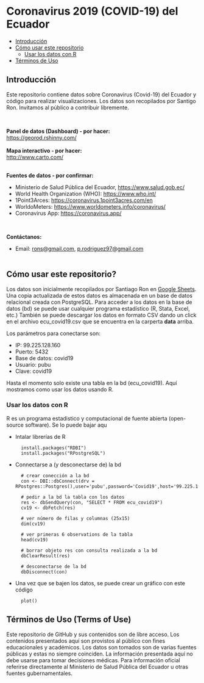 # Coronavirus 2019 (COVID-19) del Ecuador

-   [Introducción](#introducción)
-   [Cómo usar este repositorio](#óomo-usar-este-repositorio)
	-   [Usar los datos con R](#usar-los-datos-con-R)
-   [Términos de Uso](#términos-de-uso)

## Introducción
Este repositorio contiene datos sobre Coronavirus (Covid-19) del Ecuador y código para realizar visualizaciones. Los datos son recopilados por Santigo Ron. Invitamos al público a contribuir libremente.


<br>

<b>Panel de datos (Dashboard) - por hacer:</b><br>
https://georod.rshinny.com/
<br><br>
<b>Mapa interactivo - por hacer:</b><br>
http://www.carto.com/
<br><br>

<b>Fuentes de datos - por confirmar:</b><br>
* Ministerio de Salud Pública del Ecuador, https://www.salud.gob.ec/ <br>
* World Health Organization (WHO): https://www.who.int/ <br>
* 1Point3Arces: https://coronavirus.1point3acres.com/en
* WorldoMeters: https://www.worldometers.info/coronavirus/
* Coronavirus App: https://coronavirus.app/

<br>

<b>Contáctanos: </b><br>
* Email: rons@gmail.com, p.rodriguez97@gmail.com
<br><br>


## Cómo usar este repositorio?

Los datos son inicialmente recopilados por Santiago Ron en [Google Sheets](https://docs.google.com/spreadsheets/d/1Gq06oasFB5K9893qbDV0dcXR6SX5ZCAZva_J6uSkmcE/edit#gid=0). Una copia actualizada de estos datos es almacenada en un base de datos relacional creada con PostgreSQL. Para acceder a los datos en la base de datos (bd) se puede usar cualquier programa estadístico (R, Stata, Excel, etc.)  También se puede descargar los datos en formato CSV dando un click en el archivo ecu_covid19.csv que se encuentra en la carperta <b>data</b> arriba.

Los parámetros para conectarse son:

  - IP: 99.225.128.160
  - Puerto: 5432
  - Base de datos: covid19
  - Usuario: pubu
  - Clave: covid19
  
Hasta el momento solo existe una tabla en la bd (ecu_covid19). Aquí mostramos como usar los datos usando R.

### Usar los datos con R
R es un programa estadistico y computacional de fuente abierta (open-source software).  Se lo puede bajar aqu

* Intalar librerías de R


		install.packages("RDBI")
		install.packages("RPostgreSQL")



* Connectarse a (y desconectarse de) la bd
    
		# crear conección a la bd
        con <- DBI::dbConnect(drv = RPostgres::Postgres(),user='pubu',password='Covid19',host='99.225.128.160',port=5432,dbname='covid19')

		# pedir a la bd la tabla con los datos
		res <- dbSendQuery(con, "SELECT * FROM ecu_covid19")
		cv19 <- dbFetch(res)
		
		# ver número de filas y columnas (25x15)
		dim(cv19)

		# ver primeras 6 observations de la tabla
		head(cv19)

		# borrar objeto res con consulta realizada a la bd
		dbClearResult(res)

		# desconectarse de la bd
		dbDisconnect(con)


* Una vez que se bajen los datos, se puede crear un gráfico con este código

		plot()

## Términos de Uso (Terms of Use)

Este repositorio de GitHub y sus contenidos son de libre acceso. Los contenidos presentados aquí son provistos al público con fines educacionales y académicos. Los datos son tomados son de varias fuentes públicas y estas no siempre coinciden. La información presentada aquí no debe usarse para tomar decisiones médicas. Para información oficial referirse directamente al Ministerio de Salud Pública del Ecuador u otras fuentes gubernamentales.

